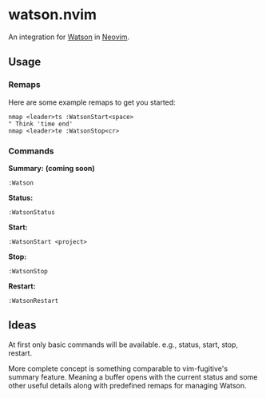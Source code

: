 # watson.nvim

An integration for [Watson](https://tailordev.github.io/Watson/) in
[Neovim](https://neovim.io/).

## Usage

### Remaps

Here are some example remaps to get you started:
```vim
nmap <leader>ts :WatsonStart<space>
" Think 'time end'
nmap <leader>te :WatsonStop<cr>
```

### Commands

**Summary:** __(coming soon)__
```vim
:Watson
```

**Status:**
```vim
:WatsonStatus
```

**Start:**
```vim
:WatsonStart <project>
```

**Stop:**
```vim
:WatsonStop
```

**Restart:**
```vim
:WatsonRestart
```

## Ideas

At first only basic commands will be available. e.g., status, start, stop,
restart.

More complete concept is something comparable to vim-fugitive's summary
feature. Meaning a buffer opens with the current status and some other useful
details along with predefined remaps for managing Watson.
